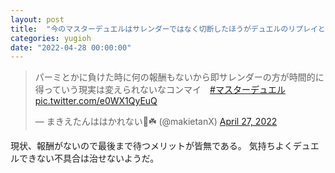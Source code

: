 ```yaml
---
layout: post
title:  "今のマスターデュエルはサレンダーではなく切断したほうがデュエルのリプレイとかが残らないので悪用されず良い"
categories: yugioh
date: "2022-04-28 00:00:00"
---
```


<blockquote class="twitter-tweet tw-align-center"><p lang="ja" dir="ltr">パーミとかに負けた時に何の報酬もないから即サレンダーの方が時間的に得っていう現実は変えられないなコンマイ　<a href="https://twitter.com/hashtag/%E3%83%9E%E3%82%B9%E3%82%BF%E3%83%BC%E3%83%87%E3%83%A5%E3%82%A8%E3%83%AB?src=hash&amp;ref_src=twsrc%5Etfw">#マスターデュエル</a> <a href="https://t.co/e0WX1QyEuQ">pic.twitter.com/e0WX1QyEuQ</a></p>&mdash; まきえたんははかれない🥦☘️ (@makietanX) <a href="https://twitter.com/makietanX/status/1519363305252392962?ref_src=twsrc%5Etfw">April 27, 2022</a></blockquote> <script async src="https://platform.twitter.com/widgets.js" charset="utf-8"></script>

現状、報酬がないので最後まで待つメリットが皆無である。
気持ちよくデュエルできない不具合は治せないようだ。

